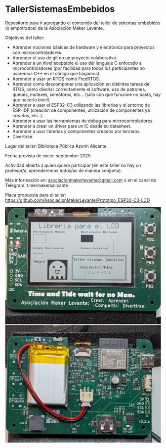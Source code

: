 # TallerSistemasEmbebidos
Repositorio para ir agregando el contenido del taller de sistemas embebidos (o empotrados) de la Asociación Maker Levante.

Objetivos del taller:

- Aprender nociones básicas de hardware y electrónica para proyectos con microcontroladores.
- Aprender el uso de git en un proyecto colaborativo.
- Aprender a un nivel aceptable el uso del lenguaje C enfocado a microcontroladores (por facilidad para todos los participantes no usaremos C++ en el código que hagamos).
- Aprender a usar un RTOS como FreeRTOS.
- Aprender como descomponer una aplicación en distintas tareas del RTOS, cómo diseñar correctamente el software, uso de patrones, queues, mutexes, semáforos, etc... (solo con que funcione no basta, hay que hacerlo bien!).
- Aprender a usar el ESP32-C3 utilizando las librerías y el entorno de ESP-IDF (creación de componentes, utilización de componentes ya creados, etc..).
- Aprender a usar las herramientas de debug para microcontroladores.
- Aprender a crear un driver para un IC desde su datasheet.
- Aprender a usar librerías y componentes creados por terceros.
- Divertirse.

Lugar del taller: Biblioteca Pública Azorín Alicante.

Fecha prevista de inicio: septiembre 2025.

Actividad abierta a quien quiera participar (en este taller no hay un profesor/a, aprenderemos todos/as de manera conjunta).

Más información en: asociacionmakerlevante@gmail.com o en el canal de Telegram: t.me/makersalicante

Placa propuesta para el taller: https://github.com/AsociacionMakerLevante/Prototipo_ESP32-C3-LCD

<img src="https://github.com/AsociacionMakerLevante/TallerSistemasEmbebidos/blob/main/Imagenes/LCD1.jpg" width="750">
<img src="https://github.com/AsociacionMakerLevante/TallerSistemasEmbebidos/blob/main/Imagenes/Batt.jpg" width="750">





